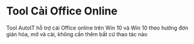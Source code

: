 # Tool Cài Office Online
Tool AutoIT hỗ trợ cài Office online trên Win 10 và Win 10 theo hướng đơn giản hóa, mở và cài, không cần thêm bất cứ thao tác nào
